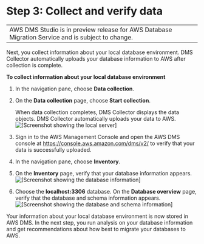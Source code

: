 # Step 3: Collect and verify data<a name="CHAP_DMSStudio_GettingStarted_Collect"></a>


|  | 
| --- |
| AWS DMS Studio is in preview release for AWS Database Migration Service and is subject to change\. | 

Next, you collect information about your local database environment\. DMS Collector automatically uploads your database information to AWS after collection is complete\.

**To collect information about your local database environment**

1. In the navigation pane, choose **Data collection**\. 

1. On the **Data collection** page, choose **Start collection**\.

   When data collection completes, DMS Collector displays the data objects\. DMS Collector automatically uploads your data to AWS\.  
![\[Screenshot showing the local server\]](http://docs.aws.amazon.com/dms/latest/userguide/images/dmsstudio_07.png)

1. Sign in to the AWS Management Console and open the AWS DMS console at [https://console\.aws\.amazon\.com/dms/v2/](https://console.aws.amazon.com/dms/v2/) to verify that your data is successfully uploaded\.

1. In the navigation pane, choose **Inventory**\.

1. On the **Inventory** page, verify that your database information appears\.  
![\[Screenshot showing the database information\]](http://docs.aws.amazon.com/dms/latest/userguide/images/dmsstudio_08.png)

1. Choose the **localhost:3306** database\. On the **Database overview** page, verify that the database and schema information appears\.  
![\[Screenshot showing the database and schema information\]](http://docs.aws.amazon.com/dms/latest/userguide/images/dmsstudio_09.png)

Your information about your local database environment is now stored in AWS DMS\. In the next step, you run analysis on your database information and get recommendations about how best to migrate your databases to AWS\.